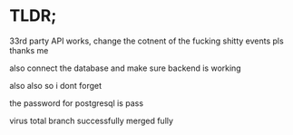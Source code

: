 # TLDR;

33rd party API works, change the cotnent of the fucking shitty events pls thanks me

also connect the database and make sure backend is working

also also so i dont forget

the password for postgresql is pass

virus total branch successfully merged fully
